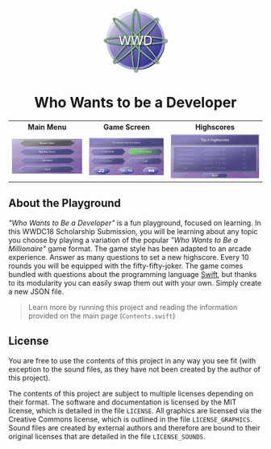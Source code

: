 <p align="center">
<img src="Resources/Readme_Resources/wwd_logo.png" alt="Who Wants to Be a Developer" height="128" width="128">
</p>

<h1 align="center">Who Wants to be a Developer</h1>

<table style="width:100%">
  <tr>
    <th>Main Menu</th>
    <th>Game Screen</th> 
    <th>Highscores</th>
  </tr>
  <tr>
    <td><img src="Resources/Readme_Resources/main_menu.png" alt="Main Menu"></td>
    <td><img src="Resources/Readme_Resources/game_screen.png" alt="Game Screen"></td> 
    <td><img src="Resources/Readme_Resources/highscores.png" alt="Highscores"></td>
  </tr>
</table>


## About the Playground
_"Who Wants to Be a Developer"_ is a fun playground, focused on learning. In this WWDC18 Scholarship Submission, you will be learning about any topic you choose by playing a variation of the popular _"Who Wants to Be a Millionaire"_ game format. The game style has been adapted to an arcade experience. Answer as many questions to set a new highscore. Every 10 rounds you will be equipped with the fifty-fifty-joker. The game comes bundled with questions about the programming language [Swift](https://developer.apple.com/library/content/documentation/Swift/Conceptual/Swift_Programming_Language/), but thanks to its modularity you can easily swap them out with your own. Simply create a new JSON file. 
> Learn more by running this project and reading the information provided on the main page (`Contents.swift`)

## License
You are free to use the contents of this project in any way you see fit (with exception to the sound files, as they have not been created by the author of this project).

The contents of this project are subject to multiple licenses depending on their format. The software and documentation is licensed by the MIT license, which is detailed in the file `LICENSE`. All graphics are licensed via the Creative Commons license, which is outlined in the file `LICENSE_GRAPHICS`. Sound files are created by external authors and therefore are bound to their original licenses that are detailed in the file `LICENSE_SOUNDS`. 
